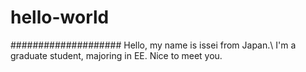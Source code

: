 # hello-world
####################
Hello, my name is issei from Japan.\\
I'm a graduate student, majoring in EE. Nice to meet you. 
